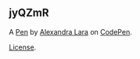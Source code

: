 jyQZmR
------


A [Pen](https://codepen.io/alaraaa86/pen/jyQZmR) by [Alexandra Lara](http://codepen.io/alaraaa86) on [CodePen](http://codepen.io/).

[License](https://codepen.io/alaraaa86/pen/jyQZmR/license).